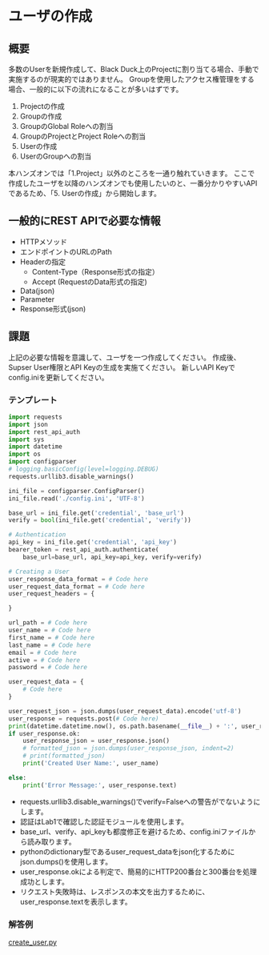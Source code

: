 # ユーザの作成
## 概要
多数のUserを新規作成して、Black Duck上のProjectに割り当てる場合、手動で実施するのが現実的ではありません。
Groupを使用したアクセス権管理をする場合、一般的に以下の流れになることが多いはずです。

1. Projectの作成 
2. Groupの作成
3. GroupのGlobal Roleへの割当
4. GroupのProjectとProject Roleへの割当
5. Userの作成
6. UserのGroupへの割当

本ハンズオンでは「1.Project」以外のところを一通り触れていきます。
ここで作成したユーザを以降のハンズオンでも使用したいのと、一番分かりやすいAPIであるため、「5. Userの作成」から開始します。

## 一般的にREST APIで必要な情報
* HTTPメソッド
* エンドポイントのURLのPath
* Headerの指定
    * Content-Type（Response形式の指定）
    * Accept (RequestのData形式の指定)
* Data(json)
* Parameter
* Response形式(json)

## 課題
上記の必要な情報を意識して、ユーザを一つ作成してください。
作成後、Supser User権限とAPI Keyの生成を実施てください。
新しいAPI Keyでconfig.iniを更新してください。

### テンプレート

```create_user.py
import requests
import json
import rest_api_auth
import sys
import datetime
import os
import configparser
# logging.basicConfig(level=logging.DEBUG)
requests.urllib3.disable_warnings()

ini_file = configparser.ConfigParser()
ini_file.read('./config.ini', 'UTF-8')

base_url = ini_file.get('credential', 'base_url')
verify = bool(ini_file.get('credential', 'verify'))

# Authentication
api_key = ini_file.get('credential', 'api_key')
bearer_token = rest_api_auth.authenticate(
    base_url=base_url, api_key=api_key, verify=verify)

# Creating a User
user_response_data_format = # Code here
user_request_data_format = # Code here
user_request_headers = {

}

url_path = # Code here
user_name = # Code here
first_name = # Code here
last_name = # Code here
email = # Code here
active = # Code here
password = # Code here

user_request_data = {
    # Code here
}

user_request_json = json.dumps(user_request_data).encode('utf-8')
user_response = requests.post(# Code here)
print(datetime.datetime.now(), os.path.basename(__file__) + ':', user_response)
if user_response.ok:
    user_response_json = user_response.json()
    # formatted_json = json.dumps(user_response_json, indent=2)
    # print(formatted_json)
    print('Created User Name:', user_name)

else:
    print('Error Message:', user_response.text)
```
* requests.urllib3.disable_warnings()でverify=Falseへの警告がでないようにします。
* 認証はLab1で確認した認証モジュールを使用します。
* base_url、verify、api_keyも都度修正を避けるため、config.iniファイルから読み取ります。
* pythonのdictionary型であるuser_request_dataをjson化するためにjson.dumps()を使用します。
* user_response.okによる判定で、簡易的にHTTP200番台と300番台を処理成功とします。
* リクエスト失敗時は、レスポンスの本文を出力するために、user_response.textを表示します。

### 解答例
[create_user.py](../create_user.py)